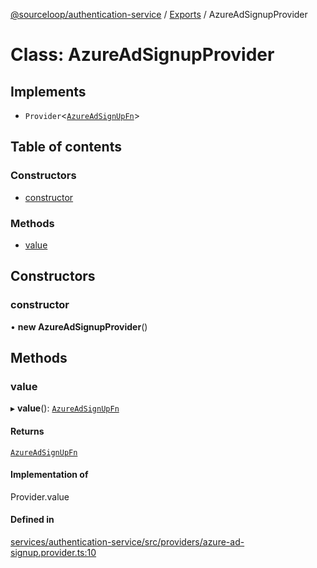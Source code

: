 [@sourceloop/authentication-service](../README.md) / [Exports](../modules.md) / AzureAdSignupProvider

# Class: AzureAdSignupProvider

## Implements

- `Provider`<[`AzureAdSignUpFn`](../modules.md#azureadsignupfn)\>

## Table of contents

### Constructors

- [constructor](AzureAdSignupProvider.md#constructor)

### Methods

- [value](AzureAdSignupProvider.md#value)

## Constructors

### constructor

• **new AzureAdSignupProvider**()

## Methods

### value

▸ **value**(): [`AzureAdSignUpFn`](../modules.md#azureadsignupfn)

#### Returns

[`AzureAdSignUpFn`](../modules.md#azureadsignupfn)

#### Implementation of

Provider.value

#### Defined in

[services/authentication-service/src/providers/azure-ad-signup.provider.ts:10](https://github.com/sourcefuse/loopback4-microservice-catalog/blob/68ec38a2a/services/authentication-service/src/providers/azure-ad-signup.provider.ts#L10)
